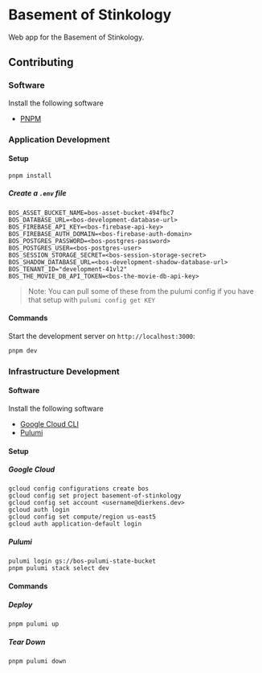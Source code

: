 # Basement of Stinkology

Web app for the Basement of Stinkology.

## Contributing

### Software

Install the following software

- [PNPM](https://pnpm.io/installation)

### Application Development

#### Setup

```
pnpm install
```

##### Create a `.env` file

```
BOS_ASSET_BUCKET_NAME=bos-asset-bucket-494fbc7
BOS_DATABASE_URL=<bos-development-database-url>
BOS_FIREBASE_API_KEY=<bos-firebase-api-key>
BOS_FIREBASE_AUTH_DOMAIN=<bos-firebase-auth-domain>
BOS_POSTGRES_PASSWORD=<bos-postgres-password>
BOS_POSTGRES_USER=<bos-postgres-user>
BOS_SESSION_STORAGE_SECRET=<bos-session-storage-secret>
BOS_SHADOW_DATABASE_URL=<bos-development-shadow-database-url>
BOS_TENANT_ID="development-41vl2"
BOS_THE_MOVIE_DB_API_TOKEN=<bos-the-movie-db-api-key>
```

> Note: You can pull some of these from the pulumi config if you have that setup with `pulumi config get KEY`

#### Commands

Start the development server on `http://localhost:3000`:

```bash
pnpm dev
```

### Infrastructure Development

#### Software

Install the following software

- [Google Cloud CLI](https://cloud.google.com/sdk/docs/install)
- [Pulumi](https://www.pulumi.com/docs/install/)

#### Setup

##### Google Cloud

```
gcloud config configurations create bos
gcloud config set project basement-of-stinkology
gcloud config set account <username@dierkens.dev>
gcloud auth login
gcloud config set compute/region us-east5
gcloud auth application-default login
```

##### Pulumi

```
pulumi login gs://bos-pulumi-state-bucket
pnpm pulumi stack select dev
```

#### Commands

##### Deploy

```
pnpm pulumi up
```

##### Tear Down

```
pnpm pulumi down
```

